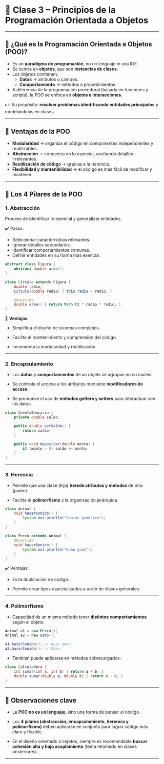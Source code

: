 # 📘 Clase 3 – Principios de la Programación Orientada a Objetos

---

## 🔹 ¿Qué es la Programación Orientada a Objetos (POO)?

- Es un **paradigma de programación**, no un lenguaje ni una IDE.  
- Se centra en **objetos**, que son **instancias de clases**.  
- Los objetos contienen:
  - **Datos** → atributos o campos.  
  - **Comportamiento** → métodos o procedimientos.  
- A diferencia de la programación procedural (basada en funciones y scripts), la POO se enfoca en **objetos e interacciones**.

👉 Su propósito: **resolver problemas identificando entidades principales** y modelándolas en clases.

---

## 🔹 Ventajas de la POO

- **Modularidad** → organiza el código en componentes independientes y reutilizables.  
- **Abstracción** → concentra en lo esencial, ocultando detalles irrelevantes.  
- **Reutilización de código** → gracias a la herencia.  
- **Flexibilidad y mantenibilidad** → el código es más fácil de modificar y mantener.  

---

## 🔹 Los 4 Pilares de la POO

### 1. Abstracción
Proceso de identificar lo esencial y generalizar entidades.  

✔️ Pasos:
- Seleccionar características relevantes.  
- Ignorar detalles secundarios.  
- Identificar comportamientos comunes.  
- Definir entidades en su forma más esencial.  

```java
abstract class Figura {
    abstract double area();
}

class Circulo extends Figura {
    double radio;
    Circulo(double radio) { this.radio = radio; }

    @Override
    double area() { return Math.PI * radio * radio; }
}
````

🔎 **Ventajas**:

- Simplifica el diseño de sistemas complejos.
    
- Facilita el mantenimiento y comprensión del código.
    
- Incrementa la modularidad y reutilización.
    

---

### 2. Encapsulamiento

- Los **datos** y **comportamientos** de un objeto se agrupan en su núcleo.
    
- Se controla el acceso a los atributos mediante **modificadores de acceso**.
    
- Se promueve el uso de **métodos getters y setters** para interactuar con los datos.
    

```java
class CuentaBancaria {
    private double saldo;

    public double getSaldo() {
        return saldo;
    }

    public void depositar(double monto) {
        if (monto > 0) saldo += monto;
    }
}
```

---

### 3. Herencia

- Permite que una clase (hija) **herede atributos y métodos** de otra (padre).
    
- Facilita el **polimorfismo** y la organización jerárquica.
    

```java
class Animal {
    void hacerSonido() {
        System.out.println("Sonido genérico");
    }
}

class Perro extends Animal {
    @Override
    void hacerSonido() {
        System.out.println("Guau guau");
    }
}
```

✔️ Ventajas:

- Evita duplicación de código.
    
- Permite crear tipos especializados a partir de clases generales.
    

---

### 4. Polimorfismo

- Capacidad de un mismo método tener **distintos comportamientos** según el objeto.
    

```java
Animal a1 = new Perro();
Animal a2 = new Gato();

a1.hacerSonido(); // Guau guau
a2.hacerSonido(); // Miau
```

- También puede aplicarse en métodos sobrecargados:
    

```java
class Calculadora {
    int sumar(int a, int b) { return a + b; }
    double sumar(double a, double b) { return a + b; }
}
```

---

## 🔹 Observaciones clave

- La **POO no es un lenguaje**, sino una forma de pensar el código.
    
- Los **4 pilares (abstracción, encapsulamiento, herencia y polimorfismo)** deben aplicarse en conjunto para lograr código más claro y flexible.
    
- En el diseño orientado a objetos, siempre es recomendable **buscar cohesión alta y bajo acoplamiento** (tema retomado en clases posteriores).
    

---
